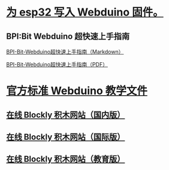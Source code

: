 
# [为 esp32 写入 Webduino 固件。](https://github.com/BPI-STEAM/BPI-BIT-WebDuino)

## BPI:Bit Webduino 超快速上手指南

[BPI-Bit-Webduino超快速上手指南（Markdown）](https://github.com/BPI-STEAM/BPI-BIT/blob/master/doc/BPI-Bit-Webduino%E8%B6%85%E5%BF%AB%E9%80%9F%E4%B8%8A%E6%89%8B%E6%8C%87%E5%8D%97/BPI-Bit-Webduino%E8%B6%85%E5%BF%AB%E9%80%9F%E4%B8%8A%E6%89%8B%E6%8C%87%E5%8D%97.md)

[BPI-Bit-Webduino超快速上手指南（PDF）](https://github.com/BPI-STEAM/BPI-BIT/blob/master/doc/BPI-Bit-Webduino%E8%B6%85%E5%BF%AB%E9%80%9F%E4%B8%8A%E6%89%8B%E6%8C%87%E5%8D%97/BPI-Bit-Webduino%E8%B6%85%E5%BF%AB%E9%80%9F%E4%B8%8A%E6%89%8B%E6%8C%87%E5%8D%97.pdf)

# [官方标准 Webduino 教学文件](https://webduino.com.cn/site/zh_cn/tutorials.html)

## [在线 Blockly 积木网站（国内版）](https://bit.webduino.com.cn/blockly)

## [在线 Blockly 积木网站（国际版）](https://bit.webduino.io/blockly/)

## [在线 Blockly 积木网站（教育版）](https://webbit.webduino.io/blockly/)
